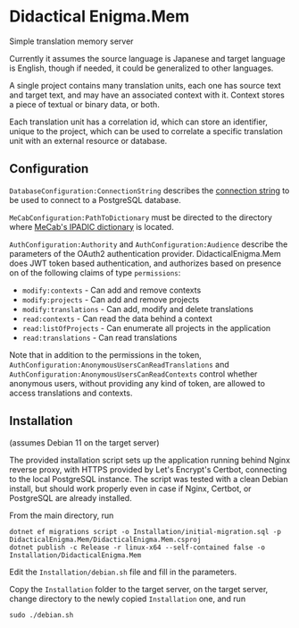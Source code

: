 Didactical Enigma.Mem
=================

Simple translation memory server

Currently it assumes the source language is Japanese and target language is English, though if needed, it could be generalized to other languages.

A single project contains many translation units, each one has source text and target text, and may have an associated context with it. Context stores a piece of textual or binary data, or both.

Each translation unit has a correlation id, which can store an identifier, unique to the project, which can be used to correlate a specific translation unit with an external resource or database.

Configuration
-------------

`DatabaseConfiguration:ConnectionString` describes the [connection string](https://www.npgsql.org/doc/connection-string-parameters.html) to be used to connect to a PostgreSQL database.

`MeCabConfiguration:PathToDictionary` must be directed to the directory where [MeCab's IPADIC dictionary](https://github.com/DidacticalEnigma/DidacticalEnigma-Data/tree/master/mecab/ipadic) is located.

`AuthConfiguration:Authority` and `AuthConfiguration:Audience` describe the parameters of the OAuth2 authentication provider. DidacticalEnigma.Mem does JWT token based authentication, and authorizes based on presence on of the following claims of type `permissions`:

- `modify:contexts` - Can add and remove contexts
- `modify:projects` - Can add and remove projects
- `modify:translations` - Can add, modify and delete translations
- `read:contexts` - Can read the data behind a context
- `read:listOfProjects` - Can enumerate all projects in the application
- `read:translations` - Can read translations

Note that in addition to the permissions in the token, `AuthConfiguration:AnonymousUsersCanReadTranslations` and `AuthConfiguration:AnonymousUsersCanReadContexts` control whether anonymous users, without providing any kind of token, are allowed to access translations and contexts.

Installation
------------

(assumes Debian 11 on the target server)

The provided installation script sets up the application running behind Nginx reverse proxy, with HTTPS provided by Let's Encrypt's Certbot, connecting to the local PostgreSQL instance. The script was tested with a clean Debian install, but should work properly even in case if Nginx, Certbot, or PostgreSQL are already installed.

From the main directory, run

```
dotnet ef migrations script -o Installation/initial-migration.sql -p DidacticalEnigma.Mem/DidacticalEnigma.Mem.csproj
dotnet publish -c Release -r linux-x64 --self-contained false -o Installation/DidacticalEnigma.Mem
```

Edit the `Installation/debian.sh` file and fill in the parameters.

Copy the `Installation` folder to the target server, on the target server, change directory to the newly copied `Installation` one, and run 

```
sudo ./debian.sh
```